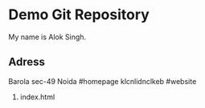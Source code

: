 # Demo Git Repository

My name is Alok Singh.

## Adress
 Barola sec-49 Noida
#homepage
klcnlidnclkeb
#website
1. index.html
